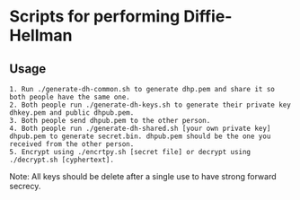 # Scripts for performing Diffie-Hellman

## Usage

    1. Run ./generate-dh-common.sh to generate dhp.pem and share it so both people have the same one.
    2. Both people run ./generate-dh-keys.sh to generate their private key dhkey.pem and public dhpub.pem.
    3. Both people send dhpub.pem to the other person.
    4. Both people run ./generate-dh-shared.sh [your own private key] dhpub.pem to generate secret.bin. dhpub.pem should be the one you received from the other person.
    5. Encrypt using ./encrtpy.sh [secret file] or decrypt using ./decrypt.sh [cyphertext].

Note: All keys should be delete after a single use to have strong forward secrecy.
